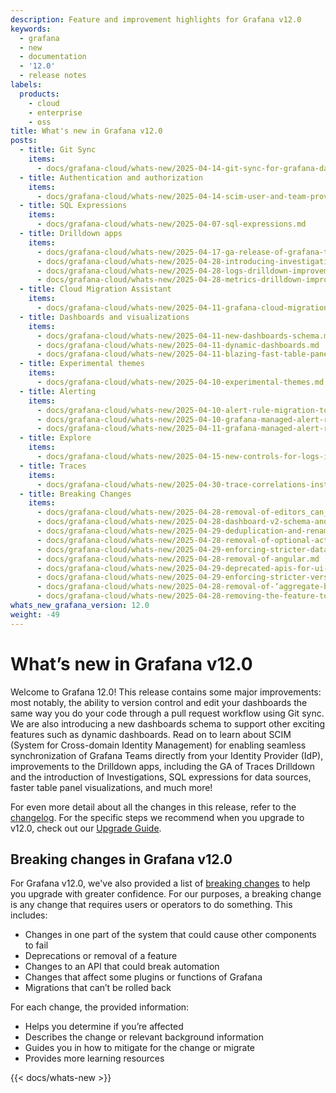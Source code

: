 ```yaml
---
description: Feature and improvement highlights for Grafana v12.0
keywords:
  - grafana
  - new
  - documentation
  - '12.0'
  - release notes
labels:
  products:
    - cloud
    - enterprise
    - oss
title: What's new in Grafana v12.0
posts:
  - title: Git Sync
    items:
      - docs/grafana-cloud/whats-new/2025-04-14-git-sync-for-grafana-dashboards.md
  - title: Authentication and authorization
    items:
      - docs/grafana-cloud/whats-new/2025-04-14-scim-user-and-team-provisioning.md
  - title: SQL Expressions
    items:
      - docs/grafana-cloud/whats-new/2025-04-07-sql-expressions.md
  - title: Drilldown apps
    items:
      - docs/grafana-cloud/whats-new/2025-04-17-ga-release-of-grafana-traces-drilldown.md
      - docs/grafana-cloud/whats-new/2025-04-28-introducing-investigations
      - docs/grafana-cloud/whats-new/2025-04-28-logs-drilldown-improvements.md
      - docs/grafana-cloud/whats-new/2025-04-28-metrics-drilldown-improvements.md
  - title: Cloud Migration Assistant
    items:
      - docs/grafana-cloud/whats-new/2025-04-11-grafana-cloud-migration-assistant-now-generally-available.md
  - title: Dashboards and visualizations
    items:
      - docs/grafana-cloud/whats-new/2025-04-11-new-dashboards-schema.md
      - docs/grafana-cloud/whats-new/2025-04-11-dynamic-dashboards.md
      - docs/grafana-cloud/whats-new/2025-04-11-blazing-fast-table-panel.md
  - title: Experimental themes
    items:
      - docs/grafana-cloud/whats-new/2025-04-10-experimental-themes.md
  - title: Alerting
    items:
      - docs/grafana-cloud/whats-new/2025-04-10-alert-rule-migration-tool.md
      - docs/grafana-cloud/whats-new/2025-04-10-grafana-managed-alert-rule-recovering-state.md
      - docs/grafana-cloud/whats-new/2025-04-11-grafana-managed-alert-rule-improvements.md
  - title: Explore
    items:
      - docs/grafana-cloud/whats-new/2025-04-15-new-controls-for-logs-in-explore.md
  - title: Traces
    items:
      - docs/grafana-cloud/whats-new/2025-04-30-trace-correlations-instant-context-hops-from-any-trace.md
  - title: Breaking Changes
    items:
      - docs/grafana-cloud/whats-new/2025-04-28-removal-of-editors_can_admin-configuration.md
      - docs/grafana-cloud/whats-new/2025-04-28-dashboard-v2-schema-and-next-gen-dashboards.md
      - docs/grafana-cloud/whats-new/2025-04-29-deduplication-and-renaming-of-metric-cache_size.md
      - docs/grafana-cloud/whats-new/2025-04-28-removal-of-optional-actions-property-from-datalinkscontextmenu-component.md
      - docs/grafana-cloud/whats-new/2025-04-29-enforcing-stricter-data-source-uid-format.md
      - docs/grafana-cloud/whats-new/2025-04-28-removal-of-angular.md
      - docs/grafana-cloud/whats-new/2025-04-29-deprecated-apis-for-ui-extensions-will-be-removed.md
      - docs/grafana-cloud/whats-new/2025-04-29-enforcing-stricter-version-compatibility-checks-in-plugin-cli-install-commands.md
      - docs/grafana-cloud/whats-new/2025-04-28-removal-of-‘aggregate-by’-in-tempo.md
      - docs/grafana-cloud/whats-new/2025-04-28-removing-the-feature-toggle-ui-from-grafana-cloud.md
whats_new_grafana_version: 12.0
weight: -49
---
```


# What’s new in Grafana v12.0

Welcome to Grafana 12.0! This release contains some major improvements: most notably, the ability to version control and edit your dashboards the same way you do your code through a pull request workflow using Git sync. We are also introducing a new dashboards schema to support other exciting features such as dynamic dashboards. Read on to learn about SCIM (System for Cross-domain Identity Management) for enabling seamless synchronization of Grafana Teams directly from your Identity Provider (IdP), improvements to the Drilldown apps, including the GA of Traces Drilldown and the introduction of Investigations, SQL expressions for data sources, faster table panel visualizations, and much more!

<!-- {{< youtube id=TODO >}} -->

For even more detail about all the changes in this release, refer to the [changelog](https://github.com/grafana/grafana/blob/main/CHANGELOG.md). For the specific steps we recommend when you upgrade to v12.0, check out our [Upgrade Guide](https://grafana.com/docs/grafana/<GRAFANA_VERSION>/upgrade-guide/upgrade-v12.0/).

## Breaking changes in Grafana v12.0

For Grafana v12.0, we've also provided a list of [breaking changes](https://grafana.com/docs/grafana/latest/whatsnew/whats-new-in-v12-0/#breaking-changes) to help you upgrade with greater confidence. For our purposes, a breaking change is any change that requires users or operators to do something. This includes:

- Changes in one part of the system that could cause other components to fail
- Deprecations or removal of a feature
- Changes to an API that could break automation
- Changes that affect some plugins or functions of Grafana
- Migrations that can’t be rolled back

For each change, the provided information:

- Helps you determine if you’re affected
- Describes the change or relevant background information
- Guides you in how to mitigate for the change or migrate
- Provides more learning resources

{{< docs/whats-new  >}}
